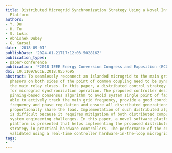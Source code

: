 ```yaml
---
title: Distributed Microgrid Synchronization Strategy Using a Novel Information Architecture
  Platform
authors:
- Y. Du
- H. Tu
- S. Lukic
- Abhishek Dubey
- G. Karsai
date: '2018-09-01'
publishDate: '2024-01-21T17:12:03.502816Z'
publication_types:
- paper-conference
publication: '*2018 IEEE Energy Conversion Congress and Exposition (ECCE)*'
doi: 10.1109/ECCE.2018.8557695
abstract: To seamlessly reconnect an islanded microgrid to the main grid, voltage
  phasors on both sides of the point of common coupling need to be synchronized before
  the main relay closes. In this paper, a distributed control strategy is proposed
  for microgrid synchronization operation. The proposed controller design utilizes
  pinning-based consensus algorithm to avoid system single point of failure. It is
  able to actively track the main grid frequency, provide a good coordination between
  frequency and phase regulation and ensure all distributed generations in the system
  proportionally share the load. Implementation of such distributed algorithm in practice
  is difficult because it requires mitigation of both distributed computing and power
  system engineering challenges. In this paper, a novel software platform called RIAPS
  platform is presented that helps implementing the proposed distributed synchronization
  strategy in practical hardware controllers. The performance of the controllers are
  validated using a real-time controller hardware-in-the-loop microgrid testbed.
tags:
- ''
---
```

